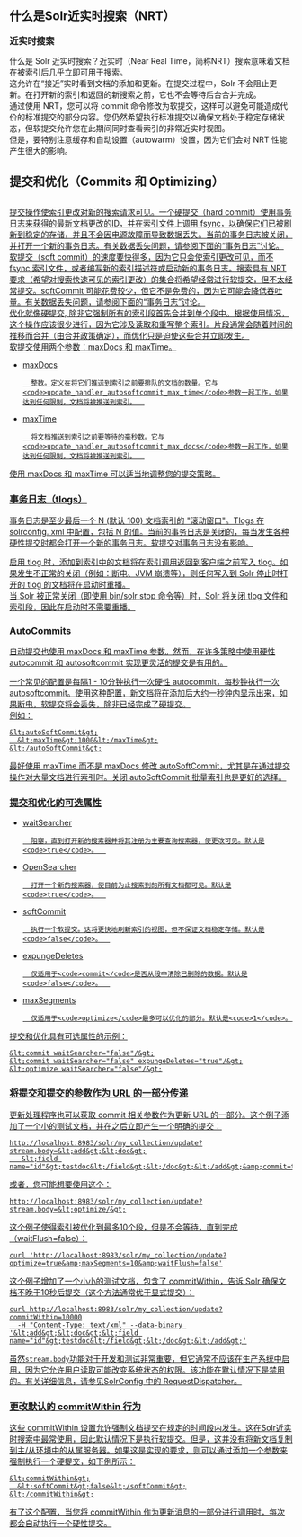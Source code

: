 ## 什么是Solr近实时搜索（NRT） 
<div class="content-intro view-box "><span style="font-family: inherit; font-size: 16px; font-weight: 600;">近实时搜索</span>
      
  
什么是 Solr 近实时搜索？近实时（Near Real Time，简称NRT）搜索意味着文档在被索引后几乎立即可用于搜索。  
这允许在“接近”实时看到文档的添加和更新。在提交过程中，Solr 不会阻止更新。在打开新的索引和返回的新搜索之前，它也不会等待后台合并完成。  
通过使用 NRT，您可以将 commit 命令修改为软提交，这样可以避免可能造成代价的标准提交的部分内容。您仍然希望执行标准提交以确保文档处于稳定存储状态，但软提交允许您在此期间同时查看索引的非常近实时视图。  
但是，要特别注意缓存和自动设置（autowarm）设置，因为它们会对 NRT 性能产生很大的影响。  

## 提交和优化（Commits 和 Optimizing）

## <a href="http://lucene.apache.org/solr/guide/7_0/near-real-time-searching.html#commits-and-optimizing"/>

提交操作使索引更改对新的搜索请求可见。一个硬提交（hard commit）使用事务日志来获得的最新文档更改的ID，并在索引文件上调用 fsync，以确保它们已被刷新到稳定的存储，并且不会因电源故障而导致数据丢失。当前的事务日志被关闭，并打开一个新的事务日志。有关数据丢失问题，请参阅下面的“事务日志”讨论。  
软提交（soft commit）的速度要快得多，因为它只会使索引更改可见，而不 fsync 索引文件，或者编写新的索引描述符或启动新的事务日志。搜索具有 NRT 要求（希望对搜索快速可见的索引更改）的集合将希望经常进行软提交，但不太经常提交。softCommit 可能花费较少，但它不是免费的，因为它可能会降低吞吐量。有关数据丢失问题，请参阅下面的“事务日志”讨论。  
优化就像硬提交, 除非它强制所有的索引段首先合并到单个段中。根据使用情况，这个操作应该很少进行，因为它涉及读取和重写整个索引。片段通常会随着时间的推移而合并（由合并政策确定），而优化只是迫使这些合并立即发生。  
软提交使用两个参数：maxDocs 和 maxTime。  
- maxDocs  

   
        整数。定义在将它们推送到索引之前要排队的文档的数量。它与<code>update_handler_autosoftcommit_max_time</code>参数一起工作，如果达到任何限制，文档将被推送到索引。  
    
- maxTime  

        将文档推送到索引之前要等待的毫秒数。它与<code>update_handler_autosoftcommit_max_docs</code>参数一起工作，如果达到任何限制，文档将被推送到索引。  
    

使用 maxDocs 和 maxTime 可以适当地调整您的提交策略。  

### 事务日志（tlogs）<a href="http://lucene.apache.org/solr/guide/7_0/near-real-time-searching.html#transaction-logs-tlogs"/>

事务日志是至少最后一个 N (默认 100) 文档索引的 "滚动窗口"。Tlogs 在 solrconfig. xml 中配置，包括 N 的值。当前的事务日志是关闭的，每当发生各种硬性提交时都会打开一个新的事务日志。软提交对事务日志没有影响。
      
  
启用 tlog 时，添加到索引中的文档将在索引调用返回到客户端之前写入 tlog。如果发生不正常的关闭（例如：断电、JVM 崩溃等），则任何写入到 Solr 停止时打开的 tlog 的文档将在启动时重播。  
当 Solr 被正常关闭（即使用 bin/solr stop 命令等）时，Solr 将关闭 tlog 文件和索引段，因此在启动时不需要重播。  

### AutoCommits<a href="http://lucene.apache.org/solr/guide/7_0/near-real-time-searching.html#autocommits"/>

自动提交也使用 maxDocs 和 maxTime 参数。然而，在许多策略中使用硬性 autocommit 和 autosoftcommit 实现更灵活的提交是有用的。
      
  
一个常见的配置是每隔1 - 10分钟执行一次硬性 autocommit，每秒钟执行一次 autosoftcommit。使用这种配置，新文档将在添加后大约一秒钟内显示出来，如果断电，软提交将会丢失，除非已经完成了硬提交。  
例如：  
```
&lt;autoSoftCommit&gt;
  &lt;maxTime&gt;1000&lt;/maxTime&gt;
&lt;/autoSoftCommit&gt;
```

最好使用 maxTime 而不是 maxDocs 修改 autoSoftCommit，尤其是在通过提交操作对大量文档进行索引时。关闭 autoSoftCommit 批量索引也是更好的选择。  

### 提交和优化的可选属性<a href="http://lucene.apache.org/solr/guide/7_0/near-real-time-searching.html#optional-attributes-for-commit-and-optimize"/>

- waitSearcher  
 
        阻塞，直到打开新的搜索器并将其注册为主要查询搜索器，使更改可见。默认是<code>true</code>。  
    
- OpenSearcher  

        打开一个新的搜索器，使目前为止搜索到的所有文档都可见。默认是<code>true</code>。  
    
- softCommit  

        执行一个软提交。这将更快地刷新索引的视图，但不保证文档稳定存储。默认是<code>false</code>。  
    
- expungeDeletes  

        仅适用于<code>commit</code>是否从段中清除已删除的数据。默认是<code>false</code>。  
    
- maxSegments  

    
        仅适用于<code>optimize</code>最多可以优化的部分。默认是<code>1</code>。  
    

提交和优化具有可选属性的示例：  
```
&lt;commit waitSearcher="false"/&gt;
&lt;commit waitSearcher="false" expungeDeletes="true"/&gt;
&lt;optimize waitSearcher="false"/&gt;
```


### 将提交和提交的参数作为 URL 的一部分传递<a href="http://lucene.apache.org/solr/guide/7_0/near-real-time-searching.html#passing-commit-and-commitwithin-parameters-as-part-of-the-url"/>

更新处理程序也可以获取 commit 相关参数作为更新 URL 的一部分。这个例子添加了一个小的测试文档，并在之后立即产生一个明确的提交：  
```
http://localhost:8983/solr/my_collection/update?stream.body=&lt;add&gt;&lt;doc&gt;
   &lt;field name="id"&gt;testdoc&lt;/field&gt;&lt;/doc&gt;&lt;/add&gt;&amp;commit=true
```

或者，您可能想要使用这个：  
```
http://localhost:8983/solr/my_collection/update?stream.body=&lt;optimize/&gt;
```

这个例子使得索引被优化到最多10个段，但是不会等待，直到完成（waitFlush=false）：  
```
curl 'http://localhost:8983/solr/my_collection/update?optimize=true&amp;maxSegments=10&amp;waitFlush=false'
```

这个例子增加了一个小小的测试文档，包含了 commitWithin，告诉 Solr 确保文档不晚于10秒后提交（这个方法通常优于显式提交）：  
```
curl http://localhost:8983/solr/my_collection/update?commitWithin=10000
  -H "Content-Type: text/xml" --data-binary '&lt;add&gt;&lt;doc&gt;&lt;field name="id"&gt;testdoc&lt;/field&gt;&lt;/doc&gt;&lt;/add&gt;'
```

虽然<code>stream.body</code>功能对于开发和测试非常重要，但它通常不应该在生产系统中启用，因为它允许用户读取可能改变系统状态的权限。该功能在默认情况下是禁用的。有关详细信息，请参见SolrConfig 中的 RequestDispatcher。  

### 更改默认的 commitWithin 行为<a href="http://lucene.apache.org/solr/guide/7_0/near-real-time-searching.html#changing-default-commitwithin-behavior"/>

这些 commitWithin 设置允许强制文档提交在规定的时间段内发生。这在Solr近实时搜索中最常使用，因此默认情况下是执行软提交。但是，这并没有将新文档复制到主/从环境中的从属服务器。如果这是实现的要求，则可以通过添加一个参数来强制执行一个硬提交，如下例所示：
      
  
```
&lt;commitWithin&gt;
  &lt;softCommit&gt;false&lt;/softCommit&gt;
&lt;/commitWithin&gt;
```

有了这个配置，当您将 commitWithin 作为更新消息的一部分进行调用时，每次都会自动执行一个硬性提交。  
